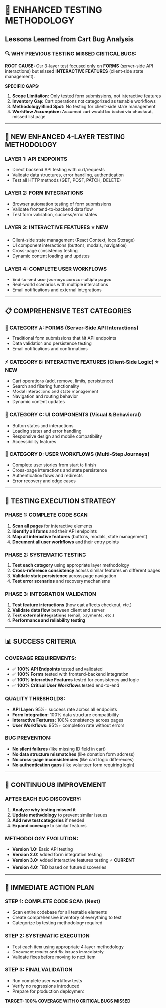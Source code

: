 # 🧪 ENHANCED TESTING METHODOLOGY
## **Lessons Learned from Cart Bug Analysis**

### **🔍 WHY PREVIOUS TESTING MISSED CRITICAL BUGS:**

**ROOT CAUSE:** Our 3-layer test focused only on **FORMS** (server-side API interactions) but missed **INTERACTIVE FEATURES** (client-side state management).

**SPECIFIC GAPS:**
1. **Scope Limitation:** Only tested form submissions, not interactive features
2. **Inventory Gap:** Cart operations not categorized as testable workflows  
3. **Methodology Blind Spot:** No testing for client-side state management
4. **Workflow Assumption:** Assumed cart would be tested via checkout, missed list page

---

## 🚀 **NEW ENHANCED 4-LAYER TESTING METHODOLOGY**

### **LAYER 1: API ENDPOINTS** 
- Direct backend API testing with curl/requests
- Validate data structures, error handling, authentication
- Test all HTTP methods (GET, POST, PATCH, DELETE)

### **LAYER 2: FORM INTEGRATIONS**
- Browser automation testing of form submissions
- Validate frontend-to-backend data flow
- Test form validation, success/error states

### **LAYER 3: INTERACTIVE FEATURES** ⭐ **NEW**
- Client-side state management (React Context, localStorage)
- UI component interactions (buttons, modals, navigation)
- Cross-page consistency testing
- Dynamic content loading and updates

### **LAYER 4: COMPLETE USER WORKFLOWS** 
- End-to-end user journeys across multiple pages
- Real-world scenarios with multiple interactions
- Email notifications and external integrations

---

## 📋 **COMPREHENSIVE TEST CATEGORIES**

### **🔧 CATEGORY A: FORMS (Server-Side API Interactions)**
- Traditional form submissions that hit API endpoints
- Data validation and persistence testing
- Email notifications and confirmations

### **⚡ CATEGORY B: INTERACTIVE FEATURES (Client-Side Logic)** ⭐ **NEW**
- Cart operations (add, remove, limits, persistence)
- Search and filtering functionality  
- Modal interactions and state management
- Navigation and routing behavior
- Dynamic content updates

### **🎪 CATEGORY C: UI COMPONENTS (Visual & Behavioral)**
- Button states and interactions
- Loading states and error handling
- Responsive design and mobile compatibility
- Accessibility features

### **🌊 CATEGORY D: USER WORKFLOWS (Multi-Step Journeys)**
- Complete user stories from start to finish
- Cross-page interactions and state persistence
- Authentication flows and redirects
- Error recovery and edge cases

---

## 🎯 **TESTING EXECUTION STRATEGY**

### **PHASE 1: COMPLETE CODE SCAN**
1. **Scan all pages** for interactive elements
2. **Identify all forms** and their API endpoints  
3. **Map all interactive features** (buttons, modals, state management)
4. **Document all user workflows** and their entry points

### **PHASE 2: SYSTEMATIC TESTING**
1. **Test each category** using appropriate layer methodology
2. **Cross-reference consistency** across similar features on different pages
3. **Validate state persistence** across page navigation
4. **Test error scenarios** and recovery mechanisms

### **PHASE 3: INTEGRATION VALIDATION**
1. **Test feature interactions** (how cart affects checkout, etc.)
2. **Validate data flow** between client and server
3. **Test external integrations** (email, payments, etc.)
4. **Performance and reliability testing**

---

## 📊 **SUCCESS CRITERIA**

### **COVERAGE REQUIREMENTS:**
- ✅ **100% API Endpoints** tested and validated
- ✅ **100% Forms** tested with frontend-backend integration
- ✅ **100% Interactive Features** tested for consistency and logic
- ✅ **100% Critical User Workflows** tested end-to-end

### **QUALITY THRESHOLDS:**
- **API Layer:** 95%+ success rate across all endpoints
- **Form Integration:** 100% data structure compatibility
- **Interactive Features:** 100% consistency across pages
- **User Workflows:** 95%+ completion rate without errors

### **BUG PREVENTION:**
- **No silent failures** (like missing ID field in cart)
- **No data structure mismatches** (like donation form address)
- **No cross-page inconsistencies** (like cart logic differences)
- **No authentication gaps** (like volunteer form requiring login)

---

## 🔄 **CONTINUOUS IMPROVEMENT**

### **AFTER EACH BUG DISCOVERY:**
1. **Analyze why testing missed it**
2. **Update methodology** to prevent similar issues
3. **Add new test categories** if needed
4. **Expand coverage** to similar features

### **METHODOLOGY EVOLUTION:**
- **Version 1.0:** Basic API testing
- **Version 2.0:** Added form integration testing  
- **Version 3.0:** Added interactive features testing ⭐ **CURRENT**
- **Version 4.0:** TBD based on future discoveries

---

## 🎯 **IMMEDIATE ACTION PLAN**

### **STEP 1: COMPLETE CODE SCAN** (Next)
- Scan entire codebase for all testable elements
- Create comprehensive inventory of everything to test
- Categorize by testing methodology required

### **STEP 2: SYSTEMATIC EXECUTION**
- Test each item using appropriate 4-layer methodology
- Document results and fix issues immediately
- Validate fixes before moving to next item

### **STEP 3: FINAL VALIDATION**
- Run complete user workflow tests
- Verify no regressions introduced
- Prepare for production deployment

**TARGET: 100% COVERAGE WITH 0 CRITICAL BUGS MISSED**
